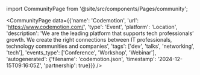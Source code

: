 
import CommunityPage from '@site/src/components/Pages/community';

<CommunityPage
    data={{'name': 'Codemotion', 'url': 'https://www.codemotion.com/', 'type': 'Event', 'platform': 'Location', 'description': 'We are the leading platform that supports tech professionals’ growth. We create the right connections between IT professionals, technology communities and companies', 'tags': ['dev', 'talks', 'networking', 'tech'], 'events_type': ['Conference', 'Workshop', 'Webinar'], 'autogenerated': {'filename': 'codemotion.json', 'timestamp': '2024-12-15T09:16:05Z', 'partnership': true}}}
/>

